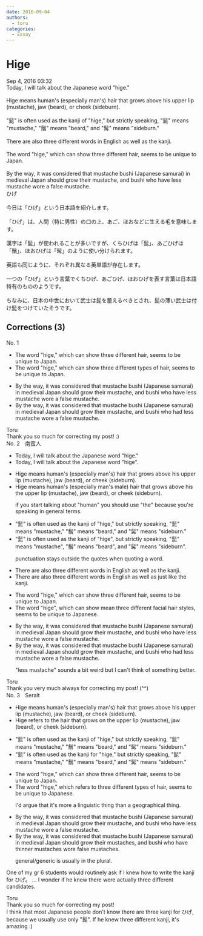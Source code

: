 ```yaml
---
date: 2016-09-04
authors:
  - toru
categories:
  - Essay
---
```


<h1 id="subject_show">Hige</h1>
<div class="date">Sep 4, 2016 03:32</div>
<div id="post"><div id="body_show_ori">
Today, I will talk about the Japanese word "hige."<br/><br/>Hige means human's (especially man's) hair that grows above his upper lip (mustache), jaw (beard), or cheek (sideburn).<br/><br/>"髭" is often used as the kanji of "hige," but strictly speaking, "髭" means "mustache," "鬚" means "beard," and "髯" means "sideburn." <br/><br/>There are also three different words in English as well as the kanji.<br/><br/>The word "hige," which can show three different hair, seems to be unique to Japan.<br/><br/>By the way, it was considered that mustache bushi (Japanese samurai) in medieval Japan should grow their mustache, and bushi who have less mustache wore a false mustache.
</div></div>

<!-- more -->

<div id="post_ja"><div id="body_show_mo">
ひげ<br/><br/>今日は「ひげ」という日本語を紹介します。<br/><br/>「ひげ」は、人間（特に男性）の口の上、あご、ほおなどに生える毛を意味します。<br/><br/>漢字は「髭」が使われることが多いですが、くちひげは「髭」、あごひげは「鬚」、ほおひげは「髯」のように使い分けられます。<br/><br/>英語も同じように、それぞれ異なる英単語が存在します。<br/><br/>一つの「ひげ」という言葉でくちひげ、あごひげ、ほおひげを表す言葉は日本語特有のもののようです。<br/><br/>ちなみに、日本の中世において武士は髭を蓄えるべきとされ、髭の薄い武士は付け髭をつけていたそうです。
</div></div>

## Corrections (3)
<div id="block"><div class="first_name"> No. 1　<span class="just_name"></span></div><div id="block2">
<ul class="correction_field">
<li class="incorrect">The word "hige," which can show three different hair, seems to be unique to Japan.</li>
<li class="corrected correct">
The word "hige," which can show three different <span class="f_red">types of</span> hair, seems to be unique to Japan.
</li>
</ul>
<ul class="correction_field">
<li class="incorrect">By the way, it was considered that mustache bushi (Japanese samurai) in medieval Japan should grow their mustache, and bushi who have less mustache wore a false mustache.</li>
<li class="corrected correct">
By the way, it was considered that mustache bushi (Japanese samurai) in medieval Japan should grow their mustache, and bushi who <span class="f_red">had</span> less mustache wore a false mustache.
</li>
</ul>
</div><div class="name"><span class="just_name">Toru</span><br>
Thank you so much for correcting my post! :)
</div>
</div>
<div id="block"><div class="first_name"> No. 2　<span class="just_name">南蛮人</span></div><div id="block2">
<ul class="correction_field">
<li class="incorrect">Today, I will talk about the Japanese word "hige."</li>
<li class="corrected correct">
Today, I will talk about the Japanese word "hige<span class="f_bold"><span class="f_blue">".</span></span>
</li>
</ul>
<ul class="correction_field">
<li class="incorrect">Hige means human's (especially man's) hair that grows above his upper lip (mustache), jaw (beard), or cheek (sideburn).</li>
<li class="corrected correct">
Hige means human<span class="sline"><span class="f_red">'s</span></span> (especially <span class="sline"><span class="f_red">man's</span></span> <span class="f_blue">male</span>) hair that grows above <span class="f_red"><span class="sline">his</span></span> <span class="f_blue">the</span> upper lip (mustache), jaw (beard), or cheek (sideburn).
<p class="correction_comment">if you start talking about "human" you should use "the" because you're speaking in general terms.</p>
</li>
</ul>
<ul class="correction_field">
<li class="incorrect">"髭" is often used as the kanji of "hige," but strictly speaking, "髭" means "mustache," "鬚" means "beard," and "髯" means "sideburn." </li>
<li class="corrected correct">
"髭" is often used as the kanji of "hige<span class="f_bold"><span class="f_blue">",</span></span> but strictly speaking, "髭" means "mustache<span class="f_bold"><span class="f_blue">",</span></span> "鬚" means "beard<span class="f_bold"><span class="f_blue">",</span></span> and "髯" means "sideburn<span class="f_bold"><span class="f_blue">".</span></span> 
<p class="correction_comment">punctuation stays outside the quotes when quoting a word.</p>
</li>
</ul>
<ul class="correction_field">
<li class="incorrect">There are also three different words in English as well as the kanji.</li>
<li class="corrected correct">
There are also three different words in English <span class="sline"><span class="f_red">as well as</span></span> <span class="f_blue">just like</span> the kanji.
</li>
</ul>
<ul class="correction_field">
<li class="incorrect">The word "hige," which can show three different hair, seems to be unique to Japan.</li>
<li class="corrected correct">
The word "hige<span class="f_bold"><span class="f_blue">",</span></span> which can <span class="sline"><span class="f_red">show</span></span> <span class="f_blue">mean</span> three different <span class="f_blue">facial</span> hair <span class="f_blue">styles</span>, seems to be unique to Japan<span class="f_blue">ese</span>.
</li>
</ul>
<ul class="correction_field">
<li class="incorrect">By the way, it was considered that mustache bushi (Japanese samurai) in medieval Japan should grow their mustache, and bushi who have less mustache wore a false mustache.</li>
<li class="corrected correct">
By the way, it was considered that mustache bushi (Japanese samurai) in medieval Japan should grow their mustache, and bushi who ha<span class="f_bold"><span class="f_blue">d</span></span> less mustache wore a false mustache.
<p class="correction_comment">"less mustache" sounds a bit weird but I can't think of something better.</p>
</li>
</ul>
</div><div class="name"><span class="just_name">Toru</span><br>
Thank you very much always for correcting my post! (^^)
</div>
</div>
<div id="block"><div class="first_name"> No. 3　<span class="just_name">Seralt</span></div><div id="block2">
<ul class="correction_field">
<li class="incorrect">Hige means human's (especially man's) hair that grows above his upper lip (mustache), jaw (beard), or cheek (sideburn).</li>
<li class="corrected correct">
Hige <span class="f_blue">refers to the</span> hair that grows <span class="f_red">on the </span>upper lip (mustache), jaw (beard), or cheek (sideburn).
</li>
</ul>
<ul class="correction_field">
<li class="incorrect">"髭" is often used as the kanji of "hige," but strictly speaking, "髭" means "mustache," "鬚" means "beard," and "髯" means "sideburn." </li>
<li class="corrected correct">
"髭" is often used as the kanji <span class="f_red">for</span> "hige," but strictly speaking, "髭" means "mustache," "鬚" means "beard," and "髯" means "sideburn." 
</li>
</ul>
<ul class="correction_field">
<li class="incorrect">The word "hige," which can show three different hair, seems to be unique to Japan.</li>
<li class="corrected correct">
The word "hige," which <span class="f_blue">refers to</span> three different <span class="f_red">types of </span>hair, seems to be unique to <span class="f_red">Japanese</span>.
<p class="correction_comment">I'd argue that it's more a linguistic thing than a geographical thing.</p>
</li>
</ul>
<ul class="correction_field">
<li class="incorrect">By the way, it was considered that mustache bushi (Japanese samurai) in medieval Japan should grow their mustache, and bushi who have less mustache wore a false mustache.</li>
<li class="corrected correct">
By the way, it was considered that <span class="f_red"><span class="sline">mustache</span></span> bushi (Japanese samurai) in medieval Japan should grow their mustache<span class="f_red">s</span>, and bushi who have <span class="f_red">thinner </span>mustache<span class="f_red">s</span> wore false mustache<span class="f_red">s</span>.
<p class="correction_comment">general/generic is usually in the plural.</p>
</li>
</ul>
<p class="comment_small">
 One of my gr 6 students would routinely ask if I knew how to write the kanji for ひげ。 ... I wonder if he knew there were actually three different candidates.
</p>

</div><div class="name"><span class="just_name">Toru</span><br>
Thank you so much for correcting my post!<br/>I think that most Japanese people don't know there are three kanji for ひげ, because we usually use only "髭". If he knew three different kanji, it's amazing :)
</div>
</div>
